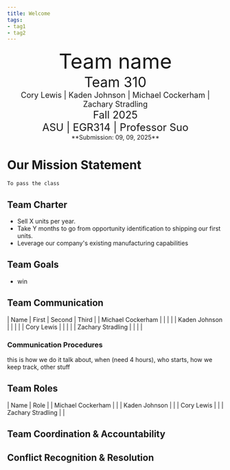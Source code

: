```yaml
---
title: Welcome
tags:
- tag1
- tag2
---
```

<center>
<font size= "8">Team name</font><br>
<font size= "6">Team 310</font><br>
<font size= "4"> Cory Lewis | Kaden Johnson | Michael Cockerham | Zachary Stradling</font><br>
<font size= "5"> Fall 2025 </font><br>
<font size= "5"> ASU | EGR314 | Professor Suo </font><br>
**Submission: 09, 09, 2025**
</center>

# Our Mission Statement
    To pass the class

## Team Charter

* Sell X units per year.
* Take Y months to go from opportunity identification to shipping our first units.
* Leverage our company's existing manufacturing capabilities

## Team Goals
* win

## Team Communication 

| Name              | First | Second | Third |
| Michael Cockerham |       |        |       |
| Kaden Johnson     |       |        |       |
| Cory Lewis        |       |        |       |
| Zachary Stradling |       |        |       |

### Communication Procedures

this is how we do it talk about, when (need 4 hours), who starts, how we keep track, other stuff

## Team Roles
| Name              | Role  |
| Michael Cockerham |       |
| Kaden Johnson     |       |
| Cory Lewis        |       |
| Zachary Stradling |       |

## Team Coordination & Accountability


## Conflict Recognition & Resolution
